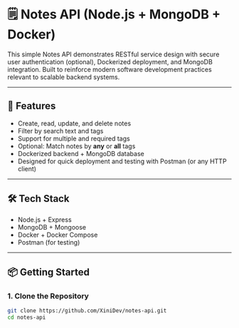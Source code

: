 # 🗒️ Notes API (Node.js + MongoDB + Docker)

This simple Notes API demonstrates RESTful service design with secure user authentication (optional), Dockerized deployment, and MongoDB integration. Built to reinforce modern software development practices relevant to scalable backend systems.

---

## 🚀 Features

- Create, read, update, and delete notes
- Filter by search text and tags
- Support for multiple and required tags
- Optional: Match notes by **any** or **all** tags
- Dockerized backend + MongoDB database
- Designed for quick deployment and testing with Postman (or any HTTP client)

---

## 🛠️ Tech Stack

- Node.js + Express
- MongoDB + Mongoose
- Docker + Docker Compose
- Postman (for testing)

---

## 📦 Getting Started

### 1. Clone the Repository

```bash
git clone https://github.com/XiniDev/notes-api.git
cd notes-api
